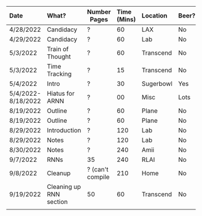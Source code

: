 | Date               | What?                   | Number Pages     | Time (Mins) | Location  | Beer? |
|:-------------------|:------------------------|------------------|:------------|:----------|:------|
| 4/28/2022          | Candidacy               | ?                | 60          | LAX       | No    |
| 4/29/2022          | Candidacy               | ?                | 60          | Lab       | No    |
| 5/3/2022           | Train of Thought        | ?                | 60          | Transcend | No    |
| 5/3/2022           | Time Tracking           | ?                | 15          | Transcend | No    |
| 5/4/2022           | Intro                   | ?                | 30          | Sugerbowl | Yes   |
| 5/4/2022-8/18/2022 | Hiatus for ARNN         | ?                | 00          | Misc      | Lots  |
| 8/19/2022          | Outline                 | ?                | 60          | Plane     | No    |
| 8/19/2022          | Outline                 | ?                | 60          | Plane     | No    |
| 8/29/2022          | Introduction            | ?                | 120         | Lab       | No    |
| 8/29/2022          | Notes                   | ?                | 120         | Lab       | No    |
| 8/30/2022          | Notes                   | ?                | 240         | Amii      | No    |
| 9/7/2022           | RNNs                    | 35               | 240         | RLAI      | No    |
| 9/8/2022           | Cleanup                 | ? (can't compile | 210         | Home      | No    |
| 9/19/2022          | Cleaning up RNN section | 50               | 60          | Transcend | No    |
|                    |                         |                  |             |           |       |
